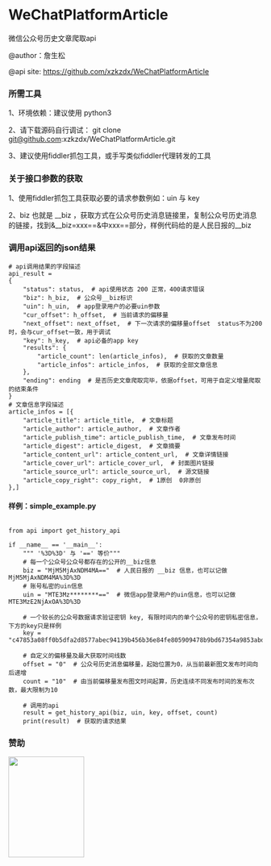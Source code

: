 # WeChatPlatformArticle

微信公众号历史文章爬取api

@author：詹生松

@api site: https://github.com/xzkzdx/WeChatPlatformArticle


### 所需工具

1、环境依赖：建议使用 python3

2、请下载源码自行调试： git clone git@github.com:xzkzdx/WeChatPlatformArticle.git

3、建议使用fiddler抓包工具，或手写类似fiddler代理转发的工具


### 关于接口参数的获取

1、使用fiddler抓包工具获取必要的请求参数例如：uin 与 key

2、biz 也就是 __biz ，获取方式在公众号历史消息链接里，复制公众号历史消息的链接，找到&__biz=xxx==&中xxx==部分，样例代码给的是人民日报的__biz


### 调用api返回的json结果

```angular2
# api调用结果的字段描述
api_result = 
{
    "status": status,  # api使用状态 200 正常，400请求错误
    "biz": h_biz,  # 公众号__biz标识
    "uin": h_uin,  # app登录用户的必要uin参数
    "cur_offset": h_offset,  # 当前请求的偏移量
    "next_offset": next_offset,  # 下一次请求的偏移量offset  status不为200时，会与cur_offset一致，用于调试
    "key": h_key,  # api必备的app key
    "results": {
        "article_count": len(article_infos),  # 获取的文章数量
        "article_infos": article_infos,  # 获取的全部文章信息
    },
    "ending": ending  # 是否历史文章爬取完毕，依据offset，可用于自定义增量爬取的结束条件
}
# 文章信息字段描述
article_infos = [{
    "article_title": article_title,  # 文章标题
    "article_author": article_author,  # 文章作者
    "article_publish_time": article_publish_time,  # 文章发布时间
    "article_digest": article_digest,  # 文章摘要
    "article_content_url": article_content_url,  # 文章详情链接
    "article_cover_url": article_cover_url,  # 封面图片链接
    "article_source_url": article_source_url,  # 源文链接
    "article_copy_right": copy_right,  # 1原创  0非原创
},]
```

#### 样例：simple_example.py

```angular2

from api import get_history_api

if __name__ == '__main__':
    """ '%3D%3D' 与 '==' 等价"""
    # 每一个公众号公众号都存在的公开的__biz信息
    biz = "MjM5MjAxNDM4MA=="  # 人民日报的 __biz 信息，也可以记做 MjM5MjAxNDM4MA%3D%3D
    # 账号私密的uin信息
    uin = "MTE3Mz********=="  # 微信app登录用户的uin信息，也可以记做 MTE3MzE2NjAxOA%3D%3D

    # 一个较长的公众号数据请求验证密钥 key, 有限时间内的单个公众号的密钥私密信息，下方的key只是样例
    key = "c47853a08ff0b5dfa2d8577abec94139b456b36e84fe805909478b9bd67354a9853abd97e1eb0ac53ab2ee9dccfcfec938e58069028f0d588972db2374137c0f1079a5779ef77afbe35c9a8c882a3117"

    # 自定义的偏移量及最大获取时间线数
    offset = "0"  # 公众号历史消息偏移量，起始位置为0，从当前最新图文发布时间向后递增
    count = "10"  # 由当前偏移量发布图文时间起算，历史连续不同发布时间的发布次数，最大限制为10

    # 调用的api
    result = get_history_api(biz, uin, key, offset, count)
    print(result)  # 获取的请求结果

```

### 赞助

<img src="https://github.com/xzkzdx/image/blob/master/B0A68029F4378AD2D625296986E9BA98.png" height="200px" width="150px">
